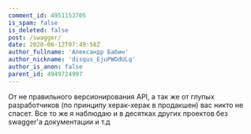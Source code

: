 ```yaml
---
comment_id: 4951153705
is_spam: false
is_deleted: false
post: /swagger/
date: 2020-06-12T07:49:58Z
author_fullname: 'Александр Бабин'
author_nickname: 'disqus_EjuPWOdULq'
author_is_anon: false
parent_id: 4949724997
---
```


<p>От не правильного версионирования API, а так же от глупых разработчиков (по принципу херак-херак в продакшен) вас никто не спасет. Все то же я наблюдаю и в десятках других проектов без swagger'a документации и т.д</p>
